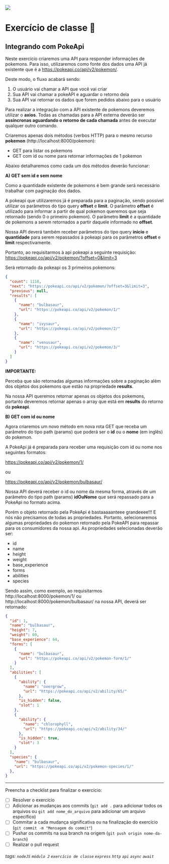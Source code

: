 ![](https://i.imgur.com/xG74tOh.png)

# Exercício de classe 🏫

## Integrando com PokeApi

Neste exercício criaremos uma API para responder informações de pokemons.
Para isso, utilizaremos como fonte dos dados uma API já existente que é a https://pokeapi.co/api/v2/pokemon/.

Deste modo, o fluxo acabará sendo:

1. O usuário vai chamar a API que você vai criar
2. Sua API vai chamar a pokeAPI e aguardar o retorno dela
3. Sua API vai retornar os dados que forem pedidos abaixo para o usuário

Para realizar a integração com a API existente de pokemons deveremos utilizar o **axios**.
Todas as chamadas para a API externa deverão ser **assíncronas aguardando o retorno de cada chamada** antes de executar qualquer outro comando.

Criaremos apenas dois métodos (verbos HTTP) para o mesmo recurso **pokemon** (http://localhost:8000/pokemon):
- GET para listar os pokemons
- GET com id ou nome para retornar informações de 1 pokemon

Abaixo detalharemos como cada um dos métodos deverão funcionar:

**A) GET sem id e sem nome**

Como a quantidade existente de pokemons é bem grande será necessário trabalhar com paginação dos dados.

A pokeapi que utilizaremos já é preparada para a paginação, sendo possível utilizar os parâmetros do tipo query **offset** e **limit**.
O parâmetro **offset** é utilizado para informar a partir de qual pokemon queremos que seja retornado (sendo 0 o primeiro pokemon).
O parâmetro **limit** é a quantidade de pokemons a serem retornados a partir daquele informado no **offset**.

Nossa API deverá também receber parâmetros do tipo query **inicio** e **quantidade** para serem repassados à pokeapi para os parâmetros **offset** e **limit** respectivamente.

Portanto, ao requisitarmos à api pokeapi a seguinte requisição:
https://pokeapi.co/api/v2/pokemon/?offset=0&limit=3

Será retornado da pokeapi os 3 primeiros pokemons: 
```json
{
  "count": 1118,
  "next": "https://pokeapi.co/api/v2/pokemon/?offset=3&limit=3",
  "previous": null,
  "results": [
    {
      "name": "bulbasaur",
      "url": "https://pokeapi.co/api/v2/pokemon/1/"
    },
    {
      "name": "ivysaur",
      "url": "https://pokeapi.co/api/v2/pokemon/2/"
    },
    {
      "name": "venusaur",
      "url": "https://pokeapi.co/api/v2/pokemon/3/"
    }
  ]
}
```
**IMPORTANTE:**

Perceba que são retornadas algumas informações sobre a paginação além dos objetos dos pokemons que estão na propriedade **results**.

Na nossa API queremos retornar apenas os objetos dos pokemons, portanto deveremos retornar apenas o array que está em **results** do retorno da **pokeapi**.

**B) GET com id ou nome**

Agora criaremos um novo método em nova rota GET que receba um parâmetro do tipo path (params) que poderá ser o **id** ou o **nome** (em inglês) do pokemon.

A PokeApi já é preparada para receber uma requisição com id ou nome nos seguintes formatos:

https://pokeapi.co/api/v2/pokemon/1/

ou

https://pokeapi.co/api/v2/pokemon/bulbasaur/

Nossa API deverá receber o id ou nome da mesma forma, através de um parâmetro do tipo path (params) **idOuNome** que será repassado para a PokeApi no formato acima.

Porém o objeto retornado pela PokeApi é bastaaaaanteee grandeeee!!!
E nós não precisamos de todas as propriedades. Portanto, selecionaremos algumas propriedades do pokemon retornado pela PokeAPI para repassar para os consumidores da nossa api. As propriedades selecionadas deverão ser:
- id
- name
- height
- weight
- base_experience
- forms
- abilities
- species

Sendo assim, como exemplo, ao requisitarmos http://localhost:8000/pokemon/1/ ou http://localhost:8000/pokemon/bulbasaur/ na nossa API, deverá ser retornado:

```json
{
  "id": 1,
  "name": "bulbasaur",
  "height": 7,
  "weight": 69,
  "base_experience": 64,
  "forms": [
    {
      "name": "bulbasaur",
      "url": "https://pokeapi.co/api/v2/pokemon-form/1/"
    }
  ],
  "abilities": [
    {
      "ability": {
        "name": "overgrow",
        "url": "https://pokeapi.co/api/v2/ability/65/"
      },
      "is_hidden": false,
      "slot": 1
    },
    {
      "ability": {
        "name": "chlorophyll",
        "url": "https://pokeapi.co/api/v2/ability/34/"
      },
      "is_hidden": true,
      "slot": 3
    }
  ],
  "species": {
    "name": "bulbasaur",
    "url": "https://pokeapi.co/api/v2/pokemon-species/1/"
  },
}
```

---

Preencha a checklist para finalizar o exercício:

- [ ] Resolver o exercício
- [ ] Adicionar as mudanças aos commits (`git add .` para adicionar todos os arquivos ou `git add nome_do_arquivo` para adicionar um arquivo específico)
- [ ] Commitar a cada mudança significativa ou na finalização do exercício (`git commit -m "Mensagem do commit"`)
- [ ] Pushar os commits na sua branch na origem (`git push origin nome-da-branch`)
- [ ] Realizar o pull request

###### tags: `nodeJS` `módulo 2` `exercício de classe` `express` `http` `api` `async` `await`

